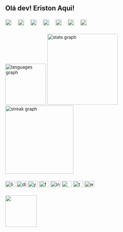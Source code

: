 <h2 align="left">Olá dev! Eriston Aqui!</h2>

###

<div align="left">
  <img src="https://cdn.jsdelivr.net/gh/devicons/devicon/icons/html5/html5-plain-wordmark.svg" height="20" alt="html5 logo"  />
  <img width="12" />
  <img src="https://cdn.jsdelivr.net/gh/devicons/devicon/icons/css3/css3-plain-wordmark.svg" height="20" alt="css3 logo"  />
  <img width="12" />
  <img src="https://cdn.jsdelivr.net/gh/devicons/devicon/icons/javascript/javascript-plain.svg" height="20" alt="javascript logo"  />
  <img width="12" />
  <img src="https://cdn.jsdelivr.net/gh/devicons/devicon/icons/react/react-original-wordmark.svg" height="20" alt="react logo"  />
  <img width="12" />
  <img src="https://cdn.jsdelivr.net/gh/devicons/devicon/icons/bootstrap/bootstrap-original-wordmark.svg" height="20" alt="bootstrap logo"  />
  <img width="12" />
  <img src="https://cdn.jsdelivr.net/gh/devicons/devicon/icons/nodejs/nodejs-original.svg" height="20" alt="nodejs logo"  />
  <img width="12" />
  <img src="https://cdn.jsdelivr.net/gh/devicons/devicon/icons/mysql/mysql-original.svg" height="20" alt="mysql logo"  />
</div>

###

<div align="left">
  <img src="https://github-readme-stats.vercel.app/api/top-langs?username=eristonDev&locale=en&hide_title=false&layout=compact&card_width=320&langs_count=5&theme=dark&hide_border=false&order=2&custom_title=linguagens" height="130" alt="languages graph"  />
  <img src="https://github-readme-stats.vercel.app/api?username=eristonDev&hide_title=true&hide_rank=false&show_icons=true&include_all_commits=true&count_private=true&disable_animations=false&theme=dark&locale=en&hide_border=false&order=1" height="225" alt="stats graph"  />
  <img src="https://streak-stats.demolab.com?user=eristonDev&locale=en&mode=daily&theme=great-gatsby&hide_border=false&border_radius=5&order=3" height="217" alt="streak graph"  />
</div>

###

<div align="left">
  <img src="https://raw.githubusercontent.com/maurodesouza/profile-readme-generator/master/src/assets/icons/social/linkedin/default.svg" width="32" height="20" alt="linkedin logo"  />
  <img src="https://raw.githubusercontent.com/maurodesouza/profile-readme-generator/master/src/assets/icons/social/discord/default.svg" width="32" height="20" alt="discord logo"  />
  <img src="https://raw.githubusercontent.com/maurodesouza/profile-readme-generator/master/src/assets/icons/social/youtube/default.svg" width="32" height="20" alt="youtube logo"  />
  <img src="https://raw.githubusercontent.com/maurodesouza/profile-readme-generator/master/src/assets/icons/social/facebook/default.svg" width="32" height="20" alt="facebook logo"  />
  <img src="https://raw.githubusercontent.com/maurodesouza/profile-readme-generator/master/src/assets/icons/social/instagram/default.svg" width="32" height="20" alt="instagram logo"  />
  <img src="https://raw.githubusercontent.com/maurodesouza/profile-readme-generator/master/src/assets/icons/social/microsoft-outlook/default.svg" width="32" height="20" alt="microsoft-outlook logo"  />
  <img src="https://raw.githubusercontent.com/maurodesouza/profile-readme-generator/master/src/assets/icons/social/telegram/default.svg" width="32" height="20" alt="telegram logo"  />
  <img src="https://raw.githubusercontent.com/maurodesouza/profile-readme-generator/master/src/assets/icons/social/whatsapp/default.svg" width="32" height="20" alt="whatsapp logo"  />
</div>

###

<div align="left">
  <img height="100" src="https://media2.giphy.com/media/v1.Y2lkPTc5MGI3NjExOHNzZHZiZmYxZmE1cmM0Z3hpMzljMjc5OHk4NHZ2Z254a3ExNDdkOSZlcD12MV9pbnRlcm5hbF9naWZfYnlfaWQmY3Q9Zw/hfHQ2v23NW5kTW15PM/giphy.gif"  />
</div>

###
